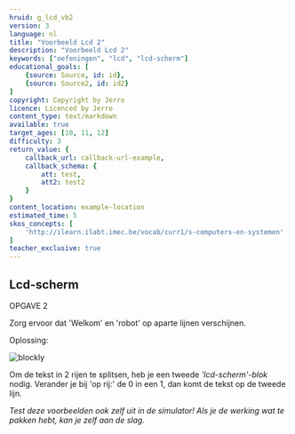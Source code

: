 ```yaml
---
hruid: g_lcd_vb2
version: 3
language: nl
title: "Voorbeeld Lcd 2"
description: "Voorbeeld Lcd 2"
keywords: ["oefeningen", "lcd", "lcd-scherm"]
educational_goals: [
    {source: Source, id: id}, 
    {source: Source2, id: id2}
]
copyright: Copyright by Jerro
licence: Licenced by Jerro
content_type: text/markdown
available: true
target_ages: [10, 11, 12]
difficulty: 3
return_value: {
    callback_url: callback-url-example,
    callback_schema: {
        att: test,
        att2: test2
    }
}
content_location: example-location
estimated_time: 5
skos_concepts: [
    'http://ilearn.ilabt.imec.be/vocab/curr1/s-computers-en-systemen'
]
teacher_exclusive: true
---
```

## Lcd-scherm

OPGAVE 2

Zorg ervoor dat 'Welkom' en 'robot' op aparte lijnen verschijnen.

Oplossing:

![blockly](@learning-object/lcd_m2/nl/3)

Om de tekst in 2 rijen te splitsen, heb je een tweede *'lcd-scherm'-blok* nodig.
Verander je bij 'op rij:' de 0 in een 1, dan komt de tekst op de tweede lijn.

*Test deze voorbeelden ook zelf uit in de simulator! Als je de werking wat te pakken hebt, kan je zelf aan de slag.*